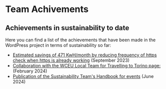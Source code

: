 # Team Achivements

## Achievements in sustainability to date

Here you can find a list of the achievements that have been made in the WordPress project in terms of sustainability so far:

- [Estimated savings of 471 KwH/month by reducing frequency of https check when https is already working](https://core.trac.wordpress.org/ticket/58494) (September 2023)
- [Collaboration with the WCEU Local Team for Travelling to Torino page:](https://europe.wordcamp.org/2024/travelling-to-torino/) (February 2024)
- [Publication of the Sustainability Team's Handbook for events](https://make.wordpress.org/sustainability/handbook/sustainable-events/) (June 2024)
